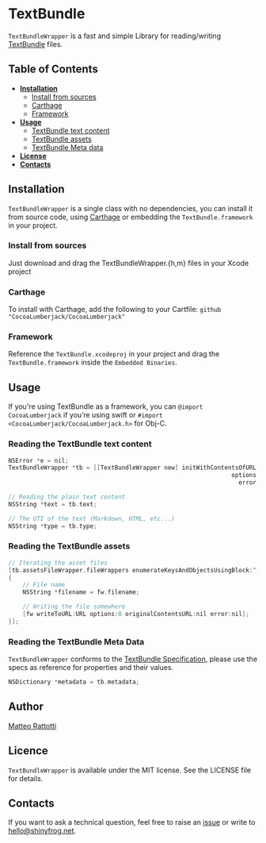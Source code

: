 # TextBundle
`TextBundleWrapper` is a fast and simple Library for reading/writing [TextBundle](http://textbundle.org) files.

## Table of Contents

* [**Installation**](#installation)
	* [Install from sources](#install-from-sources)
	* [Carthage](#carthage)
	* [Framework](#framework)
* [**Usage**](#usage)
	* [TextBundle text content](#reading-the-textbundle-text-content)
	* [TextBundle assets](#reading-the-textbundle-assets)
	* [TextBundle Meta data](#reading-the-textbundle-meta-data)
* [**License**](#license)
* [**Contacts**](#contacts)
## Installation
`TextBundleWrapper` is a single class with no dependencies, you can install it from source code, using [Carthage](https://github.com/Carthage/Carthage) or embedding the `TextBundle.framework` in your project.

### Install from sources
Just download and drag the TextBundleWrapper.{h,m} files in your Xcode project

### Carthage
To install with Carthage, add the following to your Cartfile:
`github "CocoaLumberjack/CocoaLumberjack"`

### Framework
Reference the `TextBundle.xcodeproj` in your project and drag the `TextBundle.framework` inside the `Embedded Binaries`.

## Usage

If you're using TextBundle as a framework, you can `@import CocoaLumberjack` if you’re using swift or `#import <CocoaLumberjack/CocoaLumberjack.h>` for Obj-C.

### Reading the TextBundle text content

``` objective-c
NSError *e = nil;
TextBundleWrapper *tb = [[TextBundleWrapper new] initWithContentsOfURL:fileURL 
                                                               options:NSFileWrapperReadingImmediate 
                                                                 error:&e];

// Reading the plain text content
NSString *text = tb.text;

// The UTI of the text (Markdown, HTML, etc...)
NSString *type = tb.type;
```

### Reading the TextBundle assets

``` objective-c
// Iterating the asset files
[tb.assetsFileWrapper.fileWrappers enumerateKeysAndObjectsUsingBlock:^(NSString *key, NSFileWrapper *fw, BOOL *stop) 
{
    // File name
    NSString *filename = fw.filename;

    // Writing the file somewhere
    [fw writeToURL:URL options:0 originalContentsURL:nil error:nil];
}];
```

### Reading the TextBundle Meta Data
`TextBundleWrapper` conforms to the [TextBundle Specification](http://textbundle.org/spec/), please use the specs as 
reference for properties and their values.

``` objective-c
NSDictionary *metadata = tb.metadata;
```

## Author
[Matteo Rattotti](https://github.com/matteorattotti)

## Licence
`TextBundleWrapper` is available under the MIT license. See the LICENSE file for details.

## Contacts
If you want to ask a technical question, feel free to raise an [issue](https://github.com/shinyfrog/TextBundle/issues) or write to hello@shinyfrog.net.

